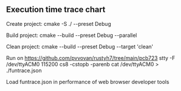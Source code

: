 ## Execution time trace chart

Create project:
cmake -S ./ --preset Debug

Build project:
cmake --build --preset Debug --parallel

Clean project:
cmake --build --preset Debug --target 'clean'

Run on https://github.com/pvvovan/rustyh7/tree/main/pcb723
stty -F /dev/ttyACM0 115200 cs8 -cstopb -parenb
cat /dev/ttyACM0 > ./funtrace.json

Load funtrace.json in performance of web browser developer tools
